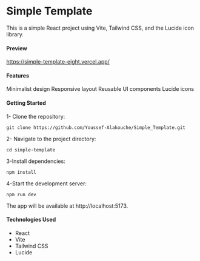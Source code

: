 # Simple Template

This is a simple React project using Vite, Tailwind CSS, and the Lucide icon library.

#### Preview
https://simple-template-eight.vercel.app/

#### Features
Minimalist design
Responsive layout
Reusable UI components
Lucide icons

#### Getting Started

1- Clone the repository:
```git
git clone https://github.com/Youssef-Alakouche/Simple_Template.git
```


2- Navigate to the project directory:
```git
cd simple-template
```

3-Install dependencies:
```git
npm install
```

4-Start the development server:
```gti
npm run dev
```
The app will be available at http://localhost:5173.

#### Technologies Used

- React
- Vite
- Tailwind CSS
- Lucide
